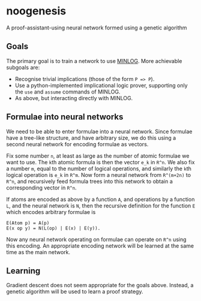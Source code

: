 # noogenesis
A proof-assistant-using neural network formed using a genetic algorithm

## Goals
The primary goal is to train a network to use
[MINLOG](www.mathematik.uni-muenchen.de/~logik/minlog/). More achievable
subgoals are:

* Recognise trivial implications (those of the form `P => P`).
* Use a python-implemented implicational logic prover, supporting only the
  `use` and `assume` commands of MINLOG.
* As above, but interacting directly with MINLOG.

## Formulae into neural networks
We need to be able to enter formulae into a neural network. Since formulae have
a tree-like structure, and have arbitrary size, we do this using a second
neural network for encoding formulae as vectors.

Fix some number `n`, at least as large as the number of atomic formulae we want
to use. The `k`th atomic formula is then the vector `e_k` in `R^n`. We also fix
a number `m`, equal to the number of logical operations, and similarly the
`k`th logical operation is `e_k` in `R^m`. Now form a neural network from
`R^(m+2n)` to `R^n`, and recursively feed formula trees into this network to
obtain a corresponding vector in `R^n`.

If atoms are encoded as above by a function `A`, and operations by a function
`L`, and the neural network is `N`, then the recursive definition for the
function `E` which encodes arbitrary formulae is

    E(Atom p) = A(p)
    E(x op y) = N(L(op) | E(x) | E(y)).

Now any neural network operating on formulae can operate on `R^n` using this
encoding. An appropriate encoding network will be learned at the same time as
the main network.

## Learning
Gradient descent does not seem appropriate for the goals above. Instead, a
genetic algorithm will be used to learn a proof strategy.
